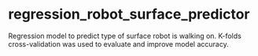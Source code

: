 # regression_robot_surface_predictor
Regression model to predict type of surface robot is walking on. K-folds cross-validation was used to evaluate and improve model accuracy.
